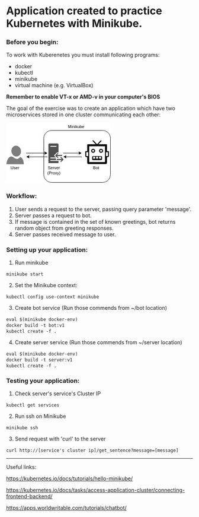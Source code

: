 # Application created to practice Kubernetes with Minikube.

### Before you begin:
To work with Kuberenetes you must install following programs:
- docker
- kubectl
- minikube
- virtual machine (e.g. VirtualBox)

**Remember to enable VT-x or AMD-v in your computer's BIOS**

The goal of the exercise was to create an application which have two microservices stored in one cluster communicating each other:

![Diagram](https://github.com/lukaszmalyszko/practice-minikube1/blob/master/schema.jpg)

### Workflow:
1. User sends a request to the server, passing query parameter 'message'.
2. Server passes a request to bot.
3. If message is contained in the set of known greetings, bot returns random object from greeting responses.
4. Server passes received message to user.

### Setting up your application:
1. Run minikube
  ```
  minikube start
  ```

2. Set the Minikube context:
  ```
  kubectl config use-context minikube
  ```

3. Create bot service (Run those commends from ~/bot location)
  ```
  eval $(minikube docker-env)
  docker build -t bot:v1
  kubectl create -f .
  ```

4. Create server service (Run those commends from ~/server location)
  ```
  eval $(minikube docker-env)
  docker build -t server:v1
  kubectl create -f .
  ```

### Testing your application:
1. Check server's service's Cluster IP
  ```
  kubectl get services
  ```
2. Run ssh on Minikube
  ```
  minikube ssh
  ```
3. Send request with 'curl' to the server
  ```
  curl http://[service's cluster ip]/get_sentence?message=[message]
  ```
  
  
  
  
---
  
Useful links:

https://kubernetes.io/docs/tutorials/hello-minikube/

https://kubernetes.io/docs/tasks/access-application-cluster/connecting-frontend-backend/

https://apps.worldwritable.com/tutorials/chatbot/
